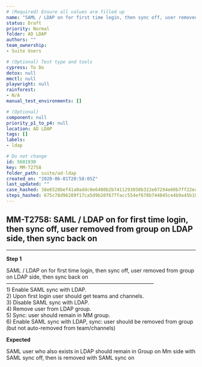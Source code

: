 ```yaml
---
# (Required) Ensure all values are filled up
name: "SAML / LDAP on for first time login, then sync off, user removed from group on LDAP side, then sync back on"
status: Draft
priority: Normal
folder: AD LDAP
authors: ""
team_ownership: 
- Suite Users

# (Optional) Test type and tools
cypress: To Do
detox: null
mmctl: null
playwright: null
rainforest: 
- N/A
manual_test_environments: []

# (Optional)
component: null
priority_p1_to_p4: null
location: AD LDAP
tags: []
labels: 
- ldap

# Do not change
id: 5601930
key: MM-T2758
folder_path: suite/ad-ldap
created_on: "2020-06-01T20:58:05Z"
last_updated: ""
case_hashed: 38e6528bef41a0addc0e6480b2b7411293050b322e07294e60b7ff22ecae62c88b6458bf71653ba8e22fe7f37f9959ac
steps_hashed: 675c78d96289f17ca5d9b20f677facc554ef670b744845ce4b9a45b18c699ec38ee70b621be875495d64353ec37e4235
---
```


## MM-T2758: SAML / LDAP on for first time login, then sync off, user removed from group on LDAP side, then sync back on

---

**Step 1**

SAML / LDAP on for first time login, then sync off, user removed from group on LDAP side, then sync back on\
————————————————————————————\
1\) Enable SAML sync with LDAP.\
2\) Upon first login user should get teams and channels.\
3\) Disable SAML sync with LDAP.\
4\) Remove user from LDAP group.\
5\) Sync: user should remain in MM group.\
6\) Enable SAML sync with LDAP, sync: user should be removed from group (but not auto-removed from team/channels)

**Expected**

SAML user who also exists in LDAP should remain in Group on Mm side with SAML sync off, then is removed with SAML sync on
